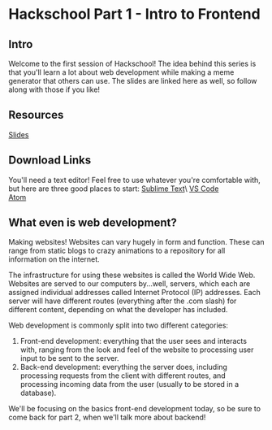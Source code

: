 # Hackschool Part 1 - Intro to Frontend

## Intro
Welcome to the first session of Hackschool! The idea behind this series is that you'll learn a lot about web development while making a meme generator that others can use. The slides are linked here as well, so follow along with those if you like!

## Resources 
[Slides](https://docs.google.com/presentation/d/1UEmN_eM7ajSMaM-EhpxcWeMWUJH4lz0lECTbi2fM6xs)

## Download Links
You'll need a text editor! Feel free to use whatever you're comfortable with, but here are three good places to start:
[Sublime Text](https://www.sublimetext.com/download)\ 
[VS Code](https://code.visualstudio.com/download)\
[Atom](https://atom.io/)

## What even is web development?
Making websites! Websites can vary hugely in form and function. These can range from static blogs to crazy animations to a repository for all information on the internet. 

The infrastructure for using these websites is called the World Wide Web. Websites are served to our computers by...well, servers, which each are assigned individual addresses called Internet Protocol (IP) addresses. Each server will have different routes (everything after the .com slash) for different content, depending on what the developer has included. 

Web development is commonly split into two different categories: 
 1. Front-end development: everything that the user sees and interacts with, ranging from the look and feel of the website to processing user input to be sent to the server.
 2. Back-end development: everything the server does, including processing requests from the client with different routes, and processing incoming data from the user (usually to be stored in a database).

We'll be focusing on the basics front-end development today, so be sure to come back for part 2, when we'll talk more about backend!
